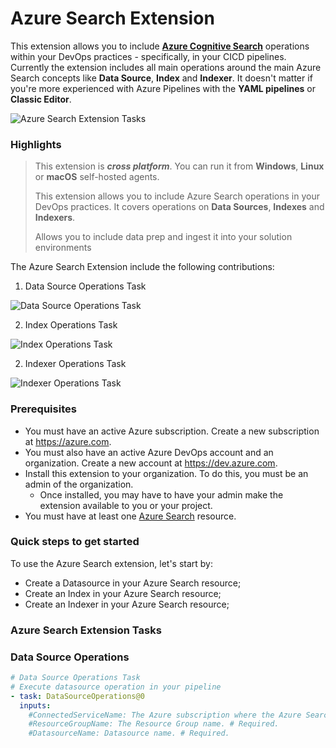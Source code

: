 # Azure Search Extension

This extension allows you to include [**Azure Cognitive Search**](https://docs.microsoft.com/en-us/azure/search/) operations within your DevOps practices - specifically, in your CICD pipelines. Currently the extension includes all main operations around the main Azure Search concepts like **Data Source**, **Index** and **Indexer**.
It doesn't matter if you're more experienced with Azure Pipelines with the **YAML pipelines** or **Classic Editor**.

![Azure Search Extension Tasks](https://todo-image.uri/image.png)

### Highlights ###
> This extension is ***cross platform***. You can run it from **Windows**, **Linux** or **macOS** self-hosted agents.
>
> This extension allows you to include Azure Search operations in your DevOps practices. It covers operations on **Data Sources**, **Indexes** and **Indexers**.
>
> Allows you to include data prep and ingest it into your solution environments


The Azure Search Extension include the following contributions:

1. Data Source Operations Task

![Data Source Operations Task](https://todo-image.uri/image.png)

2. Index Operations Task

![Index Operations Task](https://todo-image.uri/image.png)

2. Indexer Operations Task

![Indexer Operations Task](https://todo-image.uri/image.png)


### Prerequisites ###
- You must have an active Azure subscription. Create a new subscription at https://azure.com.
- You must also have an active Azure DevOps account and an organization. Create a new account at https://dev.azure.com.
- Install this extension to your organization. To do this, you must be an admin of the organization. 
  - Once installed, you may have to have your admin make the extension available to you or your project.
- You must have at least one [Azure Search](https://docs.microsoft.com/en-us/azure/search/) resource.
  
### Quick steps to get started ###

To use the Azure Search extension, let's start by:
- Create a Datasource in your Azure Search resource;
- Create an Index in your Azure Search resource;
- Create an Indexer in your Azure Search resource;

### Azure Search Extension Tasks ###

### Data Source Operations ###

```yaml
# Data Source Operations Task
# Execute datasource operation in your pipeline
- task: DataSourceOperations@0
  inputs:
    #ConnectedServiceName: The Azure subscription where the Azure Search resource is provisioned. # Required. 
    #ResourceGroupName: The Resource Group name. # Required. 
    #DatasourceName: Datasource name. # Required.
```

